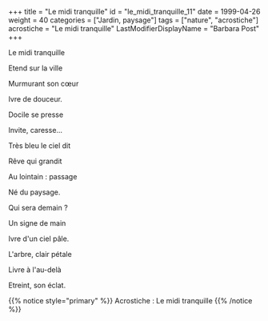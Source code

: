 +++
title = "Le midi tranquille"
id = "le_midi_tranquille_11"
date = 1999-04-26
weight = 40
categories = ["Jardin, paysage"]
tags = ["nature", "acrostiche"]
acrostiche = "Le midi tranquille"
LastModifierDisplayName = "Barbara Post"
+++

Le midi tranquille

Etend sur la ville

Murmurant son cœur

Ivre de douceur.

Docile se presse

Invite, caresse...

Très bleu le ciel dit

Rêve qui grandit

Au lointain : passage

Né du paysage.

Qui sera demain ?

Un signe de main

Ivre d'un ciel pâle.

L'arbre, clair pétale

Livre à l'au-delà

Etreint, son éclat.

{{% notice style="primary" %}}
Acrostiche : Le midi tranquille
{{% /notice %}}
